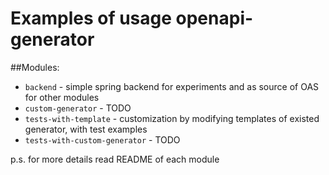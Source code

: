 # Examples of usage openapi-generator

##Modules:
+ `backend` - simple spring backend for experiments and as source of OAS for other modules
+ `custom-generator` - TODO
+ `tests-with-template` - customization by modifying templates of existed generator, with test examples
+ `tests-with-custom-generator` - TODO

p.s. for more details read README of each module